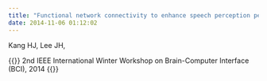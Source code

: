 ```yaml
---
title: "Functional network connectivity to enhance speech perception performance: A preliminary fMRI study,"
date: 2014-11-06 01:12:02
---
```


Kang HJ, Lee JH, 

{{<format bright-green>}}
2nd IEEE International Winter Workshop on Brain-Computer Interface (BCI), 2014
{{</format>}}